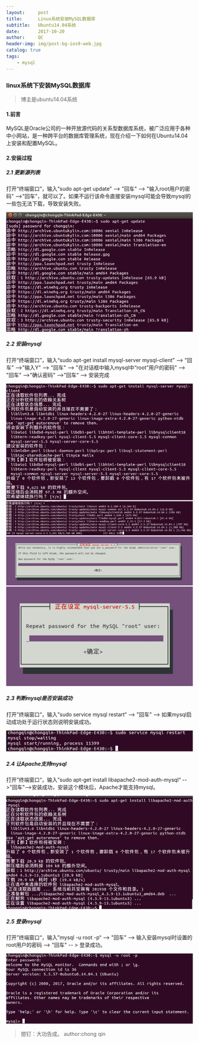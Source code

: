 ```yaml
---
layout:     post
title:      Linux系统安装MySQL数据库
subtitle:   Ubuntu14.04系统
date:       2017-10-20
author:     QC
header-img: img/post-bg-ios9-web.jpg
catalog: true
tags:
    - mysql
---
```

### linux系统下安装MySQL数据库
> 博主是ubuntu14.04系统

#### 1.前言
MySQL是Oracle公司的一种开放源代码的关系型数据库系统，被广泛应用于各种中小网站，是一种跨平台的数据库管理系统，现在介绍一下如何在Ubuntu14.04上安装和配置MySQL。

#### 2.安装过程

##### 2.1 更新源列表

打开“终端窗口”，输入“sudo apt-get update” --> "回车" --> "输入root用户的密码" -->"回车"，就可以了。如果不运行该命令直接安装mysql可能会导致mysql的一些包无法下载，导致安装失败。

![](https://raw.githubusercontent.com/Los-GTI/Los-GTI.github.io/master/img/installMysql1.png)

##### 2.2 安装mysql

打开“终端窗口”，输入“sudo apt-get install mysql-server mysql-client” --> "回车" -->"输入Y" --> "回车" --> "在对话框中输入mysql中“root”用户的密码" --> "回车" -->"确认密码" -->”回车“ --> 安装完成

![](https://raw.githubusercontent.com/Los-GTI/Los-GTI.github.io/master/img/installMysql2.png) 
![](https://raw.githubusercontent.com/Los-GTI/Los-GTI.github.io/master/img/installMysql3.png) 
![](https://raw.githubusercontent.com/Los-GTI/Los-GTI.github.io/master/img/installMysql4.png) 
![](https://raw.githubusercontent.com/Los-GTI/Los-GTI.github.io/master/img/installMysql5.png) 

##### 2.3 判断mysql是否安装成功

打开”终端窗口“，输入”sudo service mysql restart“ --> "回车" --> 如果mysql启动成功处于运行状态则说明安装成功。

![](https://raw.githubusercontent.com/Los-GTI/Los-GTI.github.io/master/img/installMysql6.png) 

##### 2.4 让Apache支持mysql

打开”终端窗口“，输入”sudo apt-get install libapache2-mod-auth-mysql“ -->"回车"-->安装成功，安装这个模块后，Apache才能支持mysql。

![](https://raw.githubusercontent.com/Los-GTI/Los-GTI.github.io/master/img/installMysql7.png) 

##### 2.5 登录mysql

打开”终端窗口“，输入”mysql -u root -p“ --> "回车"  --> 输入安装mysql时设置的root用户的密码 --> "回车" -- > 登录成功。

![](https://raw.githubusercontent.com/Los-GTI/Los-GTI.github.io/master/img/installMysql8.png) 

> 摁钉：大功告成。 author:chong qin
